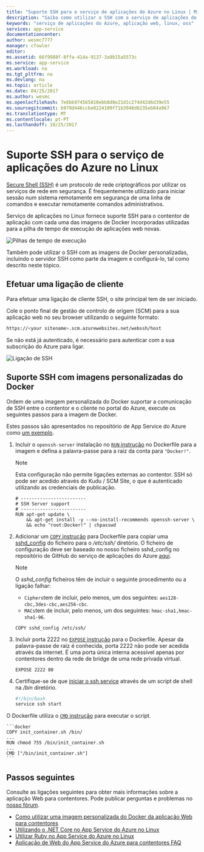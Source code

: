 ```yaml
---
title: "Suporte SSH para o serviço de aplicações do Azure no Linux | Microsoft Docs"
description: "Saiba como utilizar o SSH com o serviço de aplicações do Azure no Linux."
keywords: "serviço de aplicações do Azure, aplicação web, linux, oss"
services: app-service
documentationcenter: 
author: wesmc7777
manager: cfowler
editor: 
ms.assetid: 66f9988f-8ffa-414a-9137-3a9b15a5573c
ms.service: app-service
ms.workload: na
ms.tgt_pltfrm: na
ms.devlang: na
ms.topic: article
ms.date: 04/25/2017
ms.author: wesmc
ms.openlocfilehash: 7e6bb974565810ebb8d8e21d1c274d42d6d39e55
ms.sourcegitcommit: b979d446ccbe0224109f71b3948d6235eb04a967
ms.translationtype: MT
ms.contentlocale: pt-PT
ms.lasthandoff: 10/25/2017
---
```

# <a name="ssh-support-for-azure-app-service-on-linux"></a>Suporte SSH para o serviço de aplicações do Azure no Linux

[Secure Shell (SSH)](https://en.wikipedia.org/wiki/Secure_Shell) é um protocolo de rede criptográficos por utilizar os serviços de rede em segurança. É frequentemente utilizado para iniciar sessão num sistema remotamente em segurança de uma linha de comandos e executar remotamente comandos administrativos.

Serviço de aplicações no Linux fornece suporte SSH para o contentor de aplicação com cada uma das imagens de Docker incorporadas utilizadas para a pilha de tempo de execução de aplicações web novas.

![Pilhas de tempo de execução](./media/app-service-linux-ssh-support/app-service-linux-runtime-stack.png)

Também pode utilizar o SSH com as imagens de Docker personalizadas, incluindo o servidor SSH como parte da imagem e configurá-lo, tal como descrito neste tópico.

## <a name="making-a-client-connection"></a>Efetuar uma ligação de cliente

Para efetuar uma ligação de cliente SSH, o site principal tem de ser iniciado.

Cole o ponto final de gestão de controlo de origem (SCM) para a sua aplicação web no seu browser utilizando o seguinte formato:

```bash
https://<your sitename>.scm.azurewebsites.net/webssh/host
```

Se não está já autenticado, é necessário para autenticar com a sua subscrição do Azure para ligar.

![Ligação de SSH](./media/app-service-linux-ssh-support/app-service-linux-ssh-connection.png)

## <a name="ssh-support-with-custom-docker-images"></a>Suporte SSH com imagens personalizadas do Docker

Ordem de uma imagem personalizada do Docker suportar a comunicação de SSH entre o contentor e o cliente no portal do Azure, execute os seguintes passos para a imagem de Docker.

Estes passos são apresentados no repositório de App Service do Azure como [um exemplo](https://github.com/Azure-App-Service/node/blob/master/6.9.3/).

1. Incluir o `openssh-server` instalação no [ `RUN` instrução](https://docs.docker.com/engine/reference/builder/#run) no Dockerfile para a imagem e defina a palavra-passe para a raiz da conta para `"Docker!"`.

    > [!NOTE]
    > Esta configuração não permite ligações externas ao contentor. SSH só pode ser acedido através do Kudu / SCM Site, o que é autenticado utilizando as credenciais de publicação.

    ```docker
    # ------------------------
    # SSH Server support
    # ------------------------
    RUN apt-get update \
        && apt-get install -y --no-install-recommends openssh-server \
        && echo "root:Docker!" | chpasswd
    ```

1. Adicionar um [ `COPY` instrução](https://docs.docker.com/engine/reference/builder/#copy) para Dockerfile para copiar uma [sshd_config](http://man.openbsd.org/sshd_config) do ficheiro para o */etc/ssh/* diretório. O ficheiro de configuração deve ser baseado no nosso ficheiro sshd_config no repositório de GitHub do serviço de aplicações do Azure [aqui](https://github.com/Azure-App-Service/node/blob/master/8.2.1/sshd_config).

    > [!NOTE]
    > O *sshd_config* ficheiros têm de incluir o seguinte procedimento ou a ligação falhar: 
    > * `Ciphers`tem de incluir, pelo menos, um dos seguintes: `aes128-cbc,3des-cbc,aes256-cbc`.
    > * `MACs`tem de incluir, pelo menos, um dos seguintes: `hmac-sha1,hmac-sha1-96`.

    ```docker
    COPY sshd_config /etc/ssh/
    ```

1. Incluir porta 2222 no [ `EXPOSE` instrução](https://docs.docker.com/engine/reference/builder/#expose) para o Dockerfile. Apesar da palavra-passe de raiz é conhecida, porta 2222 não pode ser acedida através da internet. É uma porta única interna acessível apenas por contentores dentro da rede de bridge de uma rede privada virtual.

    ```docker
    EXPOSE 2222 80
    ```

1. Certifique-se de que [iniciar o ssh service](https://github.com/Azure-App-Service/node/blob/master/6.9.3/startup/init_container.sh) através de um script de shell na */bin* diretório.

    ```bash
    #!/bin/bash
    service ssh start
    ```

O Dockerfile utiliza o [ `CMD` instrução](https://docs.docker.com/engine/reference/builder/#cmd) para executar o script.

    ```docker
    COPY init_container.sh /bin/
    ...
    RUN chmod 755 /bin/init_container.sh
    ...
    CMD ["/bin/init_container.sh"]
    ```

## <a name="next-steps"></a>Passos seguintes

Consulte as ligações seguintes para obter mais informações sobre a aplicação Web para contentores. Pode publicar perguntas e problemas no [nosso fórum](https://social.msdn.microsoft.com/forums/azure/home?forum=windowsazurewebsitespreview).

* [Como utilizar uma imagem personalizada do Docker da aplicação Web para contentores](quickstart-custom-docker-image.md)
* [Utilizando o .NET Core no App Service do Azure no Linux](quickstart-dotnetcore.md)
* [Utilizar Ruby no App Service do Azure no Linux](quickstart-ruby.md)
* [Aplicação de Web do App Service do Azure para contentores FAQ](app-service-linux-faq.md)